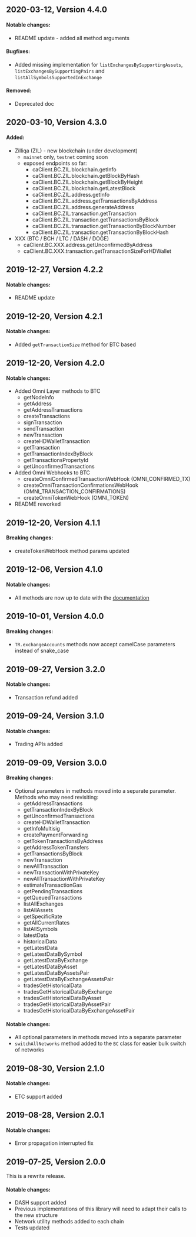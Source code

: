 ## 2020-03-12, Version 4.4.0

#### Notable changes:
* README update - added all method arguments

#### Bugfixes:
* Added missing implementation for `listExchangesBySupportingAssets`, `listExchangesBySupportingPairs` and `listAllSymbolsSupportedInExchange`

#### Removed:
* Deprecated doc

## 2020-03-10, Version 4.3.0

#### Added:
* Zilliqa (ZIL) - new blockchain (under development)
    * `mainnet` only, `testnet` coming soon
    * exposed endpoints so far:
        * caClient.BC.ZIL.blockchain.getInfo
        * caClient.BC.ZIL.blockchain.getBlockByHash
        * caClient.BC.ZIL.blockchain.getBlockByHeight
        * caClient.BC.ZIL.blockchain.getLatestBlock
        * caClient.BC.ZIL.address.getInfo
        * caClient.BC.ZIL.address.getTransactionsByAddress
        * caClient.BC.ZIL.address.generateAddress
        * caClient.BC.ZIL.transaction.getTransaction
        * caClient.BC.ZIL.transaction.getTransactionsByBlock
        * caClient.BC.ZIL.transaction.getTransactionByBlockNumber
        * caClient.BC.ZIL.transaction.getTransactionByBlockHash
* XXX (BTC / BCH / LTC / DASH / DOGE)
    * caClient.BC.XXX.address.getUnconfirmedByAddress
    * caClient.BC.XXX.transaction.getTransactionSizeForHDWallet

## 2019-12-27, Version 4.2.2

#### Notable changes:
* README update

## 2019-12-20, Version 4.2.1

#### Notable changes:
* Added `getTransactionSize` method for BTC based

## 2019-12-20, Version 4.2.0

#### Notable changes:
* Added Omni Layer methods to BTC
    - getNodeInfo
    - getAddress
    - getAddressTransactions
    - createTransactions
    - signTransaction
    - sendTransaction
    - newTransaction
    - createHDWalletTransaction
    - getTransaction
    - getTransactionIndexByBlock
    - getTransactionsPropertyId
    - getUnconfirmedTransactions
* Added Omni Webhooks to BTC
    - createOmniConfirmedTransactionWebHook (OMNI_CONFIRMED_TX)
    - createOmniTransactionConfirmationsWebHook (OMNI_TRANSACTION_CONFIRMATIONS)
    - createOmniTokenWebHook (OMNI_TOKEN)
* README reworked

## 2019-12-20, Version 4.1.1

#### Breaking changes:
* createTokenWebHook method params updated

## 2019-12-06, Version 4.1.0

#### Notable changes:
* All methods are now up to date with the [documentation](https://docs.cryptoapis.io/)

## 2019-10-01, Version 4.0.0

#### Breaking changes:
* `TR.exchangeAccounts` methods now accept camelCase parameters instead of snake_case 

## 2019-09-27, Version 3.2.0

#### Notable changes:
* Transaction refund added

## 2019-09-24, Version 3.1.0

#### Notable changes:
* Trading APIs added

## 2019-09-09, Version 3.0.0

#### Breaking changes:
* Optional parameters in methods moved into a separate parameter. Methods who may need revisiting:
  - getAddressTransactions
  - getTransactionIndexByBlock
  - getUnconfirmedTransactions
  - createHDWalletTransaction
  - getInfoMultisig
  - createPaymentForwarding
  - getTokenTransactionsByAddress
  - getAddressTokenTransfers
  - getTransactionsByBlock
  - newTransaction
  - newAllTransaction
  - newTransactionWithPrivateKey
  - newAllTransactionWithPrivateKey
  - estimateTransactionGas
  - getPendingTransactions
  - getQueuedTransactions
  - listAllExchanges
  - listAllAssets
  - getSpecificRate
  - getAllCurrentRates
  - listAllSymbols
  - latestData
  - historicalData
  - getLatestData
  - getLatestDataBySymbol
  - getLatestDataByExchange
  - getLatestDataByAsset
  - getLatestDataByAssetsPair
  - getLatestDataByExchangeAssetsPair
  - tradesGetHistoricalData
  - tradesGetHistoricalDataByExchange
  - tradesGetHistoricalDataByAsset
  - tradesGetHistoricalDataByAssetPair
  - tradesGetHistoricalDataByExchangeAssetPair

#### Notable changes:
* All optional parameters in methods moved into a separate parameter
* `switchAllNetworks` method added to the `BC` class for easier bulk switch of networks

## 2019-08-30, Version 2.1.0

#### Notable changes:
* ETC support added

## 2019-08-28, Version 2.0.1

#### Notable changes:
* Error propagation interrupted fix


## 2019-07-25, Version 2.0.0

This is a rewrite release.

#### Notable changes:
* DASH support added
* Previous implementations of this library will need to adapt their calls to the new structure 
* Network utility methods added to each chain
* Tests updated
